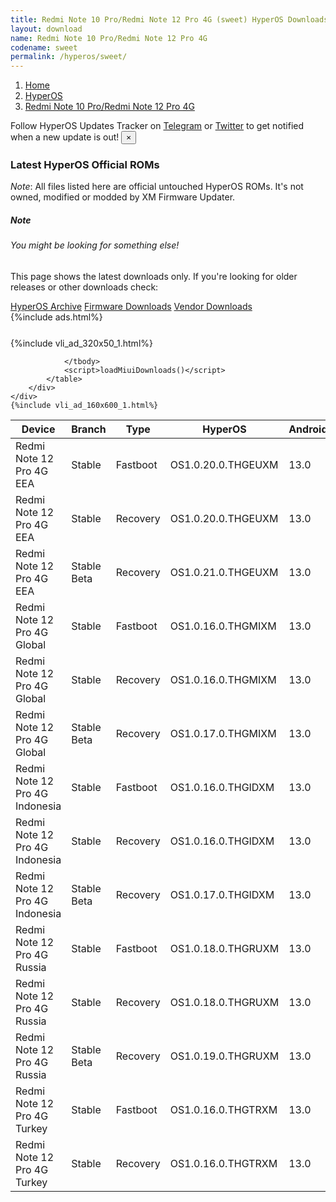 ```yaml
---
title: Redmi Note 10 Pro/Redmi Note 12 Pro 4G (sweet) HyperOS Downloads
layout: download
name: Redmi Note 10 Pro/Redmi Note 12 Pro 4G
codename: sweet
permalink: /hyperos/sweet/
---
```

<nav aria-label="breadcrumb">
    <ol class="breadcrumb">
        <li class="breadcrumb-item"><a href="/">Home</a></li>
        <li class="breadcrumb-item"><a href="/hyperos/">HyperOS</a></li>
        <li class="breadcrumb-item active" aria-current="page"><a href="/hyperos/sweet/">Redmi Note 10 Pro/Redmi Note 12 Pro 4G</a></li>
    </ol>
</nav>
<div class="alert alert-primary alert-dismissible fade show" role="alert">
    Follow HyperOS Updates Tracker on <a href="https://t.me/MIUIUpdatesTracker" class="alert-link">Telegram</a>
     or <a href="https://twitter.com/MiFwUpdater" class="alert-link">Twitter</a> to get notified when a new update is out!
    <button type="button" class="close" data-dismiss="alert" aria-label="Close">
        <span aria-hidden="true">&times;</span>
    </button>
</div>

### Latest HyperOS Official ROMs
*Note*: All files listed here are official untouched HyperOS ROMs. It's not owned, modified or modded by XM Firmware Updater.
<div class="card">
  <div class="card-body">
    <h5 class="card-title">Note</h5>
    <h6 class="card-subtitle mb-2 text-muted">You might be looking for something else!</h6>
    <p class="card-text">This page shows the latest downloads only.
     If you're looking for older releases or other downloads check:</p>
    <a href="/archive/hyperos/sweet/" class="card-link">HyperOS Archive</a>
    <a href="/firmware/sweet/" class="card-link">Firmware Downloads</a>
    <a href="/vendor/sweet/" class="card-link">Vendor Downloads</a>
  </div>
</div>
{%include ads.html%}
<div class="row justify-content-center">
    <div class="col-10">
        <div class="table-responsive-md" style="margin-top: 25px;">
            {%include vli_ad_320x50_1.html%}
            <table id="miui" class="display dt-responsive nowrap compact table table-striped table-hover table-sm">
                <thead class="thead-dark">
                    <tr>
                        <th data-ref="device">Device</th>
                        <th data-ref="branch">Branch</th>
                        <th data-ref="type">Type</th>
                        <th data-ref="miui">HyperOS</th>
                        <th data-ref="android">Android</th>
                        <th data-ref="size">Size</th>
                        <th data-ref="size">Date</th>
                        <th data-ref="link">Link</th>
                    </tr>
                </thead>
                <tbody>
                <tr><td>Redmi Note 12 Pro 4G EEA</td><td>Stable</td><td>Fastboot</td><td>OS1.0.20.0.THGEUXM</td><td>13.0</td><td>6.2 GB</td><td>2025-03-05</td><td><a href="/hyperos/sweet/stable/OS1.0.20.0.THGEUXM/">Download</a></td></tr>
<tr><td>Redmi Note 12 Pro 4G EEA</td><td>Stable</td><td>Recovery</td><td>OS1.0.20.0.THGEUXM</td><td>13.0</td><td>4.1 GB</td><td>2025-03-19</td><td><a href="/hyperos/sweet/stable/OS1.0.20.0.THGEUXM/">Download</a></td></tr>
<tr><td>Redmi Note 12 Pro 4G EEA</td><td>Stable Beta</td><td>Recovery</td><td>OS1.0.21.0.THGEUXM</td><td>13.0</td><td>4.1 GB</td><td>2025-04-18</td><td><a href="/hyperos/sweet/stable beta/OS1.0.21.0.THGEUXM/">Download</a></td></tr>
<tr><td>Redmi Note 12 Pro 4G Global</td><td>Stable</td><td>Fastboot</td><td>OS1.0.16.0.THGMIXM</td><td>13.0</td><td>6.7 GB</td><td>2025-03-03</td><td><a href="/hyperos/sweet/stable/OS1.0.16.0.THGMIXM/">Download</a></td></tr>
<tr><td>Redmi Note 12 Pro 4G Global</td><td>Stable</td><td>Recovery</td><td>OS1.0.16.0.THGMIXM</td><td>13.0</td><td>4.2 GB</td><td>2025-03-24</td><td><a href="/hyperos/sweet/stable/OS1.0.16.0.THGMIXM/">Download</a></td></tr>
<tr><td>Redmi Note 12 Pro 4G Global</td><td>Stable Beta</td><td>Recovery</td><td>OS1.0.17.0.THGMIXM</td><td>13.0</td><td>4.2 GB</td><td>2025-04-18</td><td><a href="/hyperos/sweet/stable beta/OS1.0.17.0.THGMIXM/">Download</a></td></tr>
<tr><td>Redmi Note 12 Pro 4G Indonesia</td><td>Stable</td><td>Fastboot</td><td>OS1.0.16.0.THGIDXM</td><td>13.0</td><td>6.0 GB</td><td>2025-03-05</td><td><a href="/hyperos/sweet/stable/OS1.0.16.0.THGIDXM/">Download</a></td></tr>
<tr><td>Redmi Note 12 Pro 4G Indonesia</td><td>Stable</td><td>Recovery</td><td>OS1.0.16.0.THGIDXM</td><td>13.0</td><td>4.1 GB</td><td>2025-03-24</td><td><a href="/hyperos/sweet/stable/OS1.0.16.0.THGIDXM/">Download</a></td></tr>
<tr><td>Redmi Note 12 Pro 4G Indonesia</td><td>Stable Beta</td><td>Recovery</td><td>OS1.0.17.0.THGIDXM</td><td>13.0</td><td>4.1 GB</td><td>2025-04-18</td><td><a href="/hyperos/sweet/stable beta/OS1.0.17.0.THGIDXM/">Download</a></td></tr>
<tr><td>Redmi Note 12 Pro 4G Russia</td><td>Stable</td><td>Fastboot</td><td>OS1.0.18.0.THGRUXM</td><td>13.0</td><td>6.5 GB</td><td>2025-03-05</td><td><a href="/hyperos/sweet/stable/OS1.0.18.0.THGRUXM/">Download</a></td></tr>
<tr><td>Redmi Note 12 Pro 4G Russia</td><td>Stable</td><td>Recovery</td><td>OS1.0.18.0.THGRUXM</td><td>13.0</td><td>4.1 GB</td><td>2025-03-24</td><td><a href="/hyperos/sweet/stable/OS1.0.18.0.THGRUXM/">Download</a></td></tr>
<tr><td>Redmi Note 12 Pro 4G Russia</td><td>Stable Beta</td><td>Recovery</td><td>OS1.0.19.0.THGRUXM</td><td>13.0</td><td>4.1 GB</td><td>2025-04-18</td><td><a href="/hyperos/sweet/stable beta/OS1.0.19.0.THGRUXM/">Download</a></td></tr>
<tr><td>Redmi Note 12 Pro 4G Turkey</td><td>Stable</td><td>Fastboot</td><td>OS1.0.16.0.THGTRXM</td><td>13.0</td><td>5.9 GB</td><td>2025-04-07</td><td><a href="/hyperos/sweet/stable/OS1.0.16.0.THGTRXM/">Download</a></td></tr>
<tr><td>Redmi Note 12 Pro 4G Turkey</td><td>Stable</td><td>Recovery</td><td>OS1.0.16.0.THGTRXM</td><td>13.0</td><td>4.1 GB</td><td>2025-04-18</td><td><a href="/hyperos/sweet/stable/OS1.0.16.0.THGTRXM/">Download</a></td></tr>

                </tbody>
                <script>loadMiuiDownloads()</script>
            </table>
        </div>
    </div>
    {%include vli_ad_160x600_1.html%}
</div>
